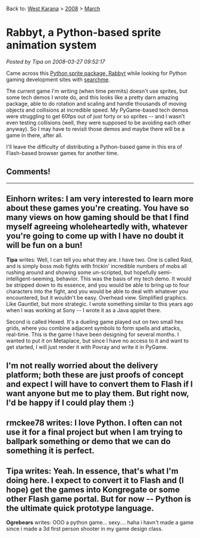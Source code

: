 Back to: [West Karana](/posts/westkarana.md) > [2008](/posts/2008/westkarana.md) > [March](./westkarana.md)
# Rabbyt, a Python-based sprite animation system

*Posted by Tipa on 2008-03-27 09:52:17*

Came across this [Python sprite package, Rabbyt](http://matthewmarshall.org/projects/rabbyt/) while looking for Python gaming development sites with [searchme](http://beta.searchme.com).

The current game I'm writing (when time permits) doesn't use sprites, but some tech demos I wrote do, and this looks like a pretty darn amazing package, able to do rotation and scaling and handle thousands of moving objects and collisions at incredible speed. My PyGame-based tech demos were struggling to get 60fps out of just forty or so sprites -- and I wasn't even testing collisions (well, they were supposed to be avoiding each other anyway). So I may have to revisit those demos and maybe there will be a game in there, after all.

I'll leave the difficulty of distributing a Python-based game in this era of Flash-based browser games for another time.

## Comments!
---
**Einhorn** writes: I am very interested to learn more about these games you're creating. You have so many views on how gaming should be that I find myself agreeing wholeheartedly with, whatever you're going to come up with I have no doubt it will be fun on a bun!
---
**Tipa** writes: Well, I can tell you what they are. I have two. One is called Raid, and is simply boss mob fights with frickin' incredible numbers of mobs all rushing around and showing some un-scripted, but hopefully semi-intelligent-seeming, behavior. This was the basis of my tech demo. It would be stripped down to its essence, and you would be able to bring up to four characters into the fight, and you would be able to deal with whatever you encountered, but it wouldn't be easy. Overhead view. Simplified graphics. Like Gauntlet, but more strategic. I wrote something similar to this years ago when I was working at Sony -- I wrote it as a Java applet there.

Second is called Hexed. It's a dueling game played out on two small hex grids, where you combine adjacent symbols to form spells and attacks, real-time. This is the game I have been designing for several months. I wanted to put it on Metaplace, but since I have no access to it and want to get started, I will just render it with Povray and write it in PyGame.

I'm not really worried about the delivery platform; both these are just proofs of concept and expect I will have to convert them to Flash if I want anyone but me to play them. But right now, I'd be happy if I could play them :)
---
**rmckee78** writes: I love Python. I often can not use it for a final project but when I am trying to ballpark something or demo that we can do something it is perfect.
---
**Tipa** writes: Yeah. In essence, that's what I'm doing here. I expect to convert it to Flash and (I hope) get the games into Kongregate or some other Flash game portal. But for now -- Python is the ultimate quick prototype language.
---
**Ogrebears** writes: OOO a python game... sexy.... haha i havn't made a game since i made a 3d first person shooter in my game design class.
